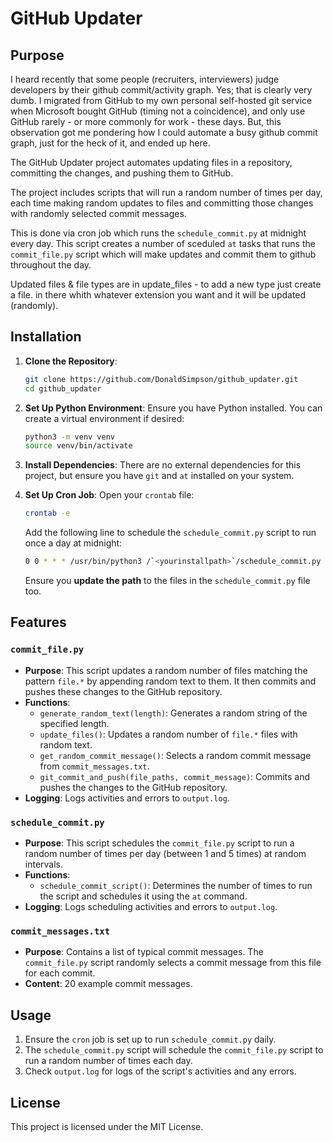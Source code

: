 # GitHub Updater

## Purpose

I heard recently that some people (recruiters, interviewers) judge developers by their github commit/activity graph. Yes; that is clearly very dumb. I migrated from GitHub to my own personal self-hosted git service when Microsoft bought GitHub (timing not a coincidence), and only use GitHub rarely - or more commonly for work - these days. But, this observation got me pondering how I could automate a busy github commit graph, just for the heck of it, and ended up here.

The GitHub Updater project automates updating files in a repository, committing the changes, and pushing them to GitHub.

The project includes scripts that will run a random number of times per day, each time making random updates to files and committing those changes with randomly selected commit messages.

This is done via cron job which runs the `schedule_commit.py` at midnight every day. This script creates a number of sceduled `at` tasks that runs the `commit_file.py` script which will make updates and commit them to github throughout the day.

Updated files & file types are in update_files - to add a new type just create a file.<ext> in there whith whatever extension you want and it will be updated (randomly).

## Installation

1. **Clone the Repository**:
    ```sh
    git clone https://github.com/DonaldSimpson/github_updater.git
    cd github_updater
    ```

2. **Set Up Python Environment**:
    Ensure you have Python installed. You can create a virtual environment if desired:
    ```sh
    python3 -m venv venv
    source venv/bin/activate
    ```

3. **Install Dependencies**:
    There are no external dependencies for this project, but ensure you have `git` and `at` installed on your system.

4. **Set Up Cron Job**:
    Open your `crontab` file:
    ```sh
    crontab -e
    ```
    Add the following line to schedule the `schedule_commit.py` script to run once a day at midnight:
    ```sh
    0 0 * * * /usr/bin/python3 /`<yourinstallpath>`/schedule_commit.py
    ```
    Ensure you **update the path** to the files in the `schedule_commit.py` file too.

## Features

### `commit_file.py`

- **Purpose**: This script updates a random number of files matching the pattern `file.*` by appending random text to them. It then commits and pushes these changes to the GitHub repository.
- **Functions**:
  - `generate_random_text(length)`: Generates a random string of the specified length.
  - `update_files()`: Updates a random number of `file.*` files with random text.
  - `get_random_commit_message()`: Selects a random commit message from `commit_messages.txt`.
  - `git_commit_and_push(file_paths, commit_message)`: Commits and pushes the changes to the GitHub repository.
- **Logging**: Logs activities and errors to `output.log`.

### `schedule_commit.py`

- **Purpose**: This script schedules the `commit_file.py` script to run a random number of times per day (between 1 and 5 times) at random intervals.
- **Functions**:
  - `schedule_commit_script()`: Determines the number of times to run the script and schedules it using the `at` command.
- **Logging**: Logs scheduling activities and errors to `output.log`.

### `commit_messages.txt`

- **Purpose**: Contains a list of typical commit messages. The `commit_file.py` script randomly selects a commit message from this file for each commit.
- **Content**: 20 example commit messages.

## Usage

1. Ensure the `cron` job is set up to run `schedule_commit.py` daily.
2. The `schedule_commit.py` script will schedule the `commit_file.py` script to run a random number of times each day.
3. Check `output.log` for logs of the script's activities and any errors.

## License

This project is licensed under the MIT License.